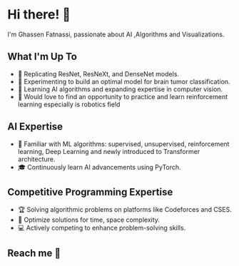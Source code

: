 # Hi there! 👋

I'm Ghassen Fatnassi, passionate about AI ,Algorithms and Visualizations.

## What I'm Up To

- 🔭 Replicating ResNet, ResNeXt, and DenseNet models.
- 🔭 Experimenting to build an optimal model for brain tumor classification.
- 🌱 Learning AI algorithms and expanding expertise in computer vision.
- 🌟 Would love to find an opportunity to practice and learn reinforcement learning especially is robotics field


## AI Expertise

- 🤖 Familiar with ML algorithms: supervised, unsupervised, reinforcement learning, Deep Learning and newly introduced to Transformer architecture.
- 🎓 Continuously learn AI advancements using PyTorch.

## Competitive Programming Expertise

- 🏆 Solving algorithmic problems on platforms like Codeforces and CSES.
- 🌟 Optimize solutions for time, space complexity.
- 💻 Actively competing to enhance problem-solving skills.


## Reach me 👋

